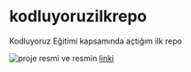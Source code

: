 # kodluyoruzilkrepo
Kodluyoruz Eğitimi kapsamında açtığım ilk repo

![proje resmi](https://www.hizliresim.com/mfowyob)
ve resmin [linki](https://www.hizliresim.com/mfowyob)